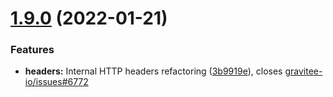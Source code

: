 # [1.9.0](https://github.com/gravitee-io/gravitee-policy-transformheaders/compare/1.8.0...1.9.0) (2022-01-21)


### Features

* **headers:** Internal HTTP headers refactoring ([3b9919e](https://github.com/gravitee-io/gravitee-policy-transformheaders/commit/3b9919ecdf1d1998f7dbebeab79566bbb25975af)), closes [gravitee-io/issues#6772](https://github.com/gravitee-io/issues/issues/6772)
